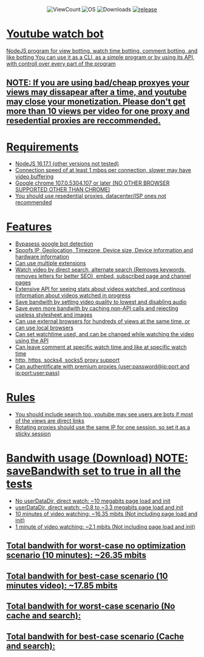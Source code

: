 <p align="center">
    <img alt="ViewCount" src="https://komarev.com/ghpvc/?username=JijaProGamer&color=green">
    <img alt="OS" src="https://img.shields.io/badge/OS-Windows%20/%20Linux-success">
    <img alt="Downloads" src="https://img.shields.io/github/downloads/JijaProGamer/youtubeWatchBot/total.svg">
    <a href="https://github.com/JijaProGamer/youtubeWatchBot/releases/latest">
    <img alt="release" src="https://img.shields.io/github/v/release/JijaProGamer/youtubeWatchBot?color=success">
</p>

# Youtube watch bot

NodeJS program for view botting, watch time botting, comment botting, and like botting
You can use it as a CLI, as a simple program or by using its API, with controll over every part of the program

## NOTE: If you are using bad/cheap proxyes your views may dissapear after a time, and youtube may close your monetization. Please don't get more than 10 views per video for one proxy and resedential proxies are reccommended.

# Requirements

 * NodeJS 16.17.1 (other versions not tested)
 * Connection speed of at least 1 mbps per connection, slower may have video buffering
 * Google chrome 107.0.5304.107 or later (NO OTHER BROWSER SUPPORTED OTHER THAN CHROME)
 * You should use resedential proxies, datacenter/ISP ones not recommended

# Features

 * Bypasess google bot detection
 * Spoofs IP, Geolocation, Timezone, Device size, Device information and hardware information
 * Can use multiple extensions
 * Watch video by direct search, alternate search (Removes keywords, removes letters for better SEO), embed,  subscribed page and channel pages
 * Extensive API for seeing stats about videos watched, and continous information about videos watched in progress
 * Save bandwith by setting video quality to lowest and disabling audio
 * Save even more bandwith by caching non-API calls and rejecting useless stylesheet and images
 * Can use external browsers for hundreds of views at the same time, or can use local browsers
 * Can set watchtime used, and can be changed while watching the video using the API
 * Can leave comment at specific watch time and like at specific watch time
 * http, https, socks4, socks5 proxy support
 * Can authentificate with premium proxies (user:password@ip:port and ip:port:user:pass)

# Rules
 * You should include search too, youtube may see users are bots if most of the views are direct links
 * Rotating proxies should use the same IP for one session, so set it as a sticky session

# Bandwith usage (Download) NOTE: saveBandwith set to true in all the tests
 * No userDataDir, direct watch: ~10 megabits page load and init
 * userDataDir, direct watch: ~0.8 to ~3.3 megabits page load and init
 * 10 minutes of video watching: ~16.35 mbits (Not including page load and init) 
 * 1 minute of video watching: ~2.1 mbits (Not including page load and init) 
 
## Total bandwith for worst-case no optimization scenario (10 minutes): ~26.35 mbits
## Total bandwith for best-case scenario (10 minutes video): ~17.85 mbits
## Total bandwith for worst-case scenario (No cache and search): 
## Total bandwith for best-case scenario (Cache and search):